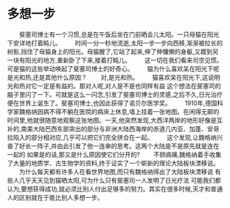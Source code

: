 # 多想一步
　　斐塞司博士有一个习惯,总是在午饭后坐在门前晒会儿太阳。一只母猫在阳光下安详地打着盹儿。 
　　时间一分一秒地流逝,太阳一步一步向西移,渐渐被拉长的树影,挡住了母猫身上的阳光。母猫醒了,它站了起来,伸了伸慵懒的身躯,又踱到另一块有阳光的地方,重新卧了下来,接着打盹儿。 
　　这一切在我们看来司空见惯。可是猫的这些举动唤起了斐塞司博士的好奇心。 
　　猫为什么喜欢呆在阳光下呢 是光和热,还是其他什么原因？ 
　　对,是光和热。 
　　猫喜欢呆在阳光下,这说明光和热对它一定是有益的。那对人呢,对人是不是也同样有益 这个想法在斐塞司的脑子里闪了一下。可就是这么一闪念,引发了斐塞司博士的灵感,之后不久,日光治疗便在世界上诞生了。斐塞司博士,也因此获得了诺贝尔医学奖。 
　　1910年,德国科学家魏格纳因病不得不躺在医院的病床上休息,墙上挂着一张地图。在闲得无聊的时间里,他就很随意地观察这张地图。一天,他突然发现,大西洋两岸的地形好像是互补的,南美大陆巴西东部突出的部分与非洲大陆西海岸的赤道几内亚、加蓬、安哥拉陷入的部分相对应,几乎可以把它们完全拼合在一起。 
　　这个发现,让魏格纳兴奋了好长一阵子,并由此引发了他一连串的思考。这两个大陆是不是原先就是连在一起的 如果是的话,那又是什么原因使它们分开的? 
　　不顾病痛,魏格纳着手收集了大量的地质学、古生物学的资料,终于证实了一个崭新的理论大陆板块漂移说。 
　　为什么每天都有许多人在看世界地图,而只有魏格纳得出了大陆板块漂移说 有些人几乎天天见到猫晒太阳,可为什么只有斐塞司一人发明了日光疗法 可能我们都认为,要想获得成功,就必须比别人付出足够多的努力。其实在很多时候,天才和普通人的区别就在于能比别人多想一步。
 
